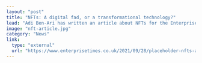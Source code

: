 ```yaml
---
layout: "post"
title: "NFTs: A digital fad, or a transformational technology?"
lead: "Adi Ben-Ari has written an article about NFTs for the Enterprise Times."
image: "nft-article.jpg"
category: "News"
link:
  type: "external"
  url: "https://www.enterprisetimes.co.uk/2021/09/28/placeholder-nfts-a-digital-fad-or-a-transformational-technology/"
---
```

